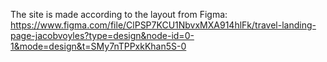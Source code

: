 The site is made according to the layout from Figma: https://www.figma.com/file/ClPSP7KCU1NbvxMXA914hlFk/travel-landing-page-jacobvoyles?type=design&node-id=0-1&mode=design&t=SMy7nTPPxkKhan5S-0
